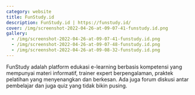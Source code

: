 ```yaml
---
category: website
title: FunStudy.id
description: FunStudy.id | https://funstudy.id/
cover: /img/screenshot-2022-04-26-at-09-07-41-funstudy.id.png
gallery:
  - /img/screenshot-2022-04-26-at-09-07-41-funstudy.id.png
  - /img/screenshot-2022-04-26-at-09-07-48-funstudy.id.png
  - /img/screenshot-2022-04-26-at-09-08-32-funstudy.id.png
---
```

FunStudy adalah platform edukasi e-learning berbasis kompetensi yang mempunyai materi informatif, trainer expert berpengalaman, praktek pelatihan yang menyenangkan dan berkesan. Ada juga forum diskusi antar pembelajar dan juga quiz yang tidak bikin pusing.